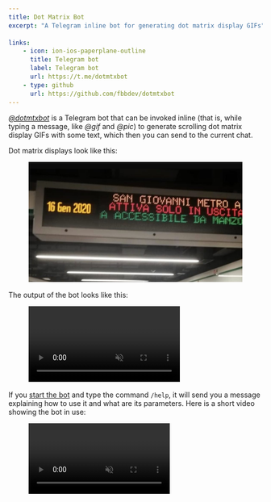 ```yaml
---
title: Dot Matrix Bot
excerpt: "A Telegram inline bot for generating dot matrix display GIFs"

links:
    - icon: ion-ios-paperplane-outline
      title: Telegram bot
      label: Telegram bot
      url: https://t.me/dotmtxbot
    - type: github
      url: https://github.com/fbbdev/dotmtxbot
---
```

[_@dotmtxbot_](https://t.me/dotmtxbot) is a Telegram bot that can be invoked inline (that is,
while typing a message, like _@gif_ and _@pic_) to generate scrolling dot matrix display GIFs
with some text, which then you can send to the current chat.

Dot matrix displays look like this:
<figure>
    <img title="A dot matrix display in an underground railway station in Rome, Italy" src="/img/dotmtxbot/metro.jpg">
</figure>

The output of the bot looks like this:
<figure>
    <video autoplay muted loop playsinline disablepictureinpicture disableremoteplayback
            title="A dot matrix display GIF with the scrolling message &ldquo;Hello there&rdquo;">
        <source src="https://dotmtxbot.fbbdev.it/dotmtx.mp4?width=1.3&speed=4&blank=1&text=Hello+there!"
            type="video/mp4">
        <source src="https://dotmtxbot.fbbdev.it/dotmtx.gif?width=1.3&speed=4&blank=1&text=Hello+there!"
            type="image/gif">
    </video>
</figure>

If you [start the bot](https://t.me/dotmtxbot) and type the command `/help`, it
will send you a message explaining how to use it and what are its parameters.
Here is a short video showing the bot in use:
<figure title="A screen capture showing the bot in use">
    <video controls muted loop style="max-width: 280px;" title="A screen capture showing the bot in use">
        <source src="/img/dotmtxbot/usage.mp4" type="video/mp4">
    </video>
</figure>
